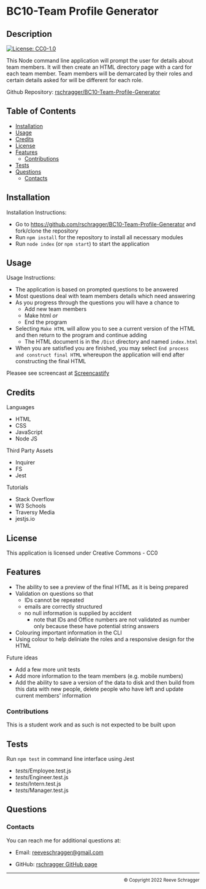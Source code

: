 # BC10-Team Profile Generator

  ## Description
  
  [![License: CC0-1.0](https://img.shields.io/badge/License-CC0_1.0-lightgrey.svg)](http://creativecommons.org/publicdomain/zero/1.0/)
  
  This Node command line application will prompt the user for details about team members. It will then create an HTML directory page with a card for each team member. Team members will be demarcated by their roles and certain details asked for will be different for each role.

  Github Repository: [rschragger/BC10-Team-Profile-Generator](https://github.com/rschragger/BC10-Team-Profile-Generator)
  
  ## Table of Contents
  
  - [Installation](#installation)
  - [Usage](#usage)
  - [Credits](#credits)
  - [License](#license)
  - [Features](#features)
      - [Contributions](#contributions)
  - [Tests](#tests)
  - [Questions](#questions)
      - [Contacts](#contacts)
  
  ## Installation
   
  Installation Instructions:
- Go to https://github.com/rschragger/BC10-Team-Profile-Generator and fork/clone the repository
- Run `npm install` for the repository to install all necessary modules
-  Run `node index` (or `npm start`) to start the application
</p>
  
  ## Usage
   
  Usage Instructions:
- The application is based on prompted questions to be answered
- Most questions deal with team members details which need answering
-  As you progress through the questions you will have a chance to
    - Add new team members
    - Make html <i>or</i>
    - End the program
-  Selecting `Make HTML` will allow you to see a current version of the HTML and then return to the program and continue adding
    -  The HTML document is in the `/Dist` directory and named `index.html`
-  When you are satisfied you are finished, you may select `End process and construct final HTML` whereupon the application will end after constructing the final HTML
</p>

Pleasee see screencast at [Screencastify](https://drive.google.com/file/d/1LHseL7g5Z0DFNQxArCaRiGKwerPUtCOn/view)
  
  ## Credits
 
  Languages
- HTML
- CSS
- JavaScript
- Node JS
</p>
  
  Third Party Assets
- Inquirer
- FS
- Jest
</p>
  
  Tutorials
- Stack Overflow
- W3 Schools
-  Traversy Media
-  jestjs.io
</p>
  
  ## License
   
  This application is licensed under Creative Commons - CC0
  
  ## Features
   
- The ability to see a preview of the final HTML as it is being prepared
- Validation on questions so that 
  - IDs cannot be repeated
  - emails are correctly structured
  - no null information is supplied by accident
    - note that IDs and Office numbers are not validated as number only because these have potential string answers
- Colouring important information in the CLI
- Using colour to help deliniate the roles and a responsive design for the HTML

Future ideas
- Add a few more unit tests
- Add more information to the team members (e.g. mobile numbers)
- Add the ability to save a version of the data to disk and then build from this data with new people, delete people who have left and update current members' information
</p>
  
  ### Contributions
   This is a student work and as such is not expected to be built upon
  
  
  ## Tests
  
  Run `npm test` in command line interface using Jest
- _tests_/Employee.test.js
- _tests_/Engineer.test.js
- _tests_/Intern.test.js
- _tests_/Manager.test.js
</p>
  
  ## Questions
   
  
  ### Contacts
   
  You can reach me for additional questions at:
  - Email: [reeveschragger@gmail.com](mailto:reeveschragger@gmail.com)

  - GitHub: [rschragger GitHub page](https://github.com/rschragger)

  
  <div class="footer" style="text-align:right; font-size:smaller"><hr>
  &copy; Copyright 2022 Reeve Schragger
</div>  